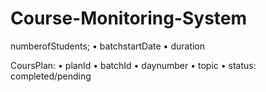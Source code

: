 # Course-Monitoring-System

numberofStudents;
•	batchstartDate
•	duration 

CoursPlan:
•	planId
•	batchId
•	daynumber
•	topic
•	status: completed/pending
